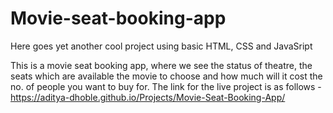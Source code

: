 # Movie-seat-booking-app
Here goes yet another cool project using basic HTML, CSS and JavaSript

This is a movie seat booking app, where we see the status of theatre, the seats which are available the movie to choose and how much will it cost the no. of people you want to buy for.
The link for the live project is as follows - https://aditya-dhoble.github.io/Projects/Movie-Seat-Booking-App/
